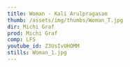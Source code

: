 ```yaml
---
title: Woman - Kali Arulpragasam
thumb: /assets/img/thumbs/Woman_T.jpg
dir: Michi Graf
prod: Michi Graf
comp: LFS
youtube_id: Z3UsIvUHOMM
stills: Woman_1.jpg
---
```


